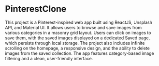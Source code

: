 # PinterestClone
This project is a Pinterest-inspired web app built using ReactJS, Unsplash API, and Material UI. It allows users to browse and save images from various categories in a masonry grid layout. Users can click on images to save them, with the saved images displayed on a dedicated Saved page, which persists through local storage. The project also includes infinite scrolling on the homepage, a responsive design, and the ability to delete images from the saved collection. The app features category-based image filtering and a clean, user-friendly interface.
